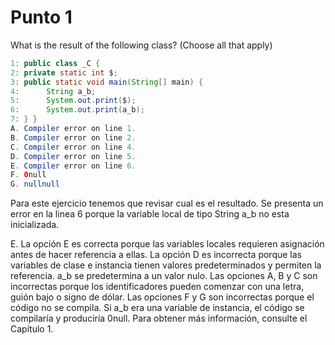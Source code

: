 # Punto 1
What is the result of the following class? (Choose all that apply)

```JAVA
1: public class _C {
2: private static int $;
3: public static void main(String[] main) {
4:      String a_b;
5:      System.out.print($);
6:      System.out.print(a_b);
7: } }
A. Compiler error on line 1.
B. Compiler error on line 2.
C. Compiler error on line 4.
D. Compiler error on line 5.
E. Compiler error on line 6.
F. 0null
G. nullnull
```
Para este ejercicio tenemos que revisar cual es el resultado. Se presenta
un error en la linea 6 porque la variable local de  tipo String a_b no esta inicializada.

E. La opción E es correcta porque las variables locales requieren asignación antes de hacer referencia a ellas. 
La opción D es incorrecta porque las variables de clase e instancia tienen valores predeterminados y permiten la referencia. a_b se predetermina a un valor nulo. 
Las opciones A, B y C son incorrectas porque los identificadores pueden comenzar con una letra, guión bajo o signo de dólar. 
Las opciones F y G son incorrectas porque el código no se compila. Si a_b era una variable de instancia, el código se compilaría y produciría 0null.
Para obtener más información, consulte el Capítulo 1.
